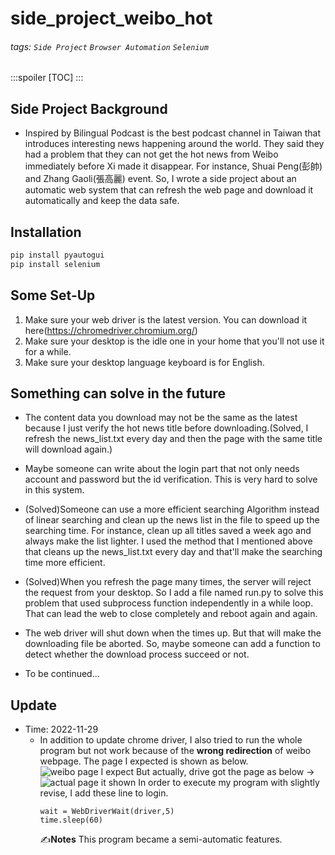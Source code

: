 # side_project_weibo_hot

###### tags: `Side Project` `Browser Automation` `Selenium`
:::spoiler
[TOC]
:::
## Side Project Background
* Inspired by Bilingual Podcast is the best podcast channel in Taiwan that introduces interesting news happening around the world. They said they had a problem that they can not get the hot news from Weibo immediately before Xi made it disappear. For instance, Shuai Peng(彭帥) and Zhang Gaoli(張高麗) event. So, I wrote a side project about an automatic web system that can refresh the web page and download it automatically and keep the data safe.


## Installation
```bash
pip install pyautogui
pip install selenium
```


## Some Set-Up
1.	Make sure your web driver is the latest version. You can download it here(https://chromedriver.chromium.org/)
2.	Make sure your desktop is the idle one in your home that you'll not use it for a while.
3.	Make sure your desktop language keyboard is for English.


## Something can solve in the future
* The content data you download may not be the same as the latest because I just verify the hot news title before downloading.(Solved, I refresh the news_list.txt every day and then the page with the same title will download again.)

* Maybe someone can write about the login part that not only needs account and password but the id verification. This is very hard to solve in this system.

* (Solved)Someone can use a more efficient searching Algorithm instead of linear searching and clean up the news list in the file to speed up the searching time. For instance, clean up all titles saved a week ago and always make the list lighter. I used the method that I mentioned above that cleans up the news_list.txt every day and that'll make the searching time more efficient.

* (Solved)When you refresh the page many times, the server will reject the request from your desktop. So I add a file named run.py to solve this problem that used subprocess function independently in a while loop. That can lead the web to close completely and reboot again and again.

* The web driver will shut down when the times up. But that will make the downloading file be aborted. So, maybe someone can add a function to detect whether the download process succeed or not.

* To be continued...

## Update
* Time: 2022-11-29
    * In addition to update chrome driver, I also tried to run the whole program but not work because of the **wrong redirection** of weibo webpage.
The page I expected is shown as below.![weibo page I expect](https://imgur.com/G6p2qEu.png)
But actually, drive got the page as below →
![actual page it shown](https://imgur.com/phlJ6Ov.png)
In order to execute my program with slightly revise, I add these line to login.
        ```python=59
        wait = WebDriverWait(driver,5)
        time.sleep(60)
        ```
        :writing_hand:**Notes** This program became a semi-automatic features.